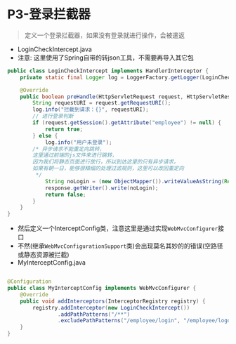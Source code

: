 # P3-登录拦截器

> 定义一个登录拦截器，如果没有登录就进行操作，会被遣返

* LoginCheckIntercept.java
* 注意: 这里使用了Spring自带的转json工具，不需要再导入其它包

```java
public class LoginCheckIntercept implements HandlerInterceptor {
    private static final Logger log = LoggerFactory.getLogger(LoginCheckIntercept.class);

    @Override
    public boolean preHandle(HttpServletRequest request, HttpServletResponse response, Object handler) throws Exception {
        String requestURI = request.getRequestURI();
        log.info("拦截到请求：{}", requestURI);
        // 进行登录判断
        if (request.getSession().getAttribute("employee") != null) {
            return true;
        } else {
            log.info("用户未登录");
        /* 异步请求不能重定向跳转，
        这里通过前端的js文件来进行跳转，
        因为我们将静态页面进行放行，所以到达这里的只有异步请求，
        如果有朝一日，能够很精细的处理过滤规则，这里可以改回重定向
         */
            String noLogin = (new ObjectMapper()).writeValueAsString(Result.error("NO_LOGIN"));
            response.getWriter().write(noLogin);
            return false;
        }
    }
}
```

* 然后定义一个InterceptConfig类，注意这里是通过实现`WebMvcConfigurer`接口
* 不然(继承`WebMvcConfigurationSupport`类)会出现莫名其妙的的错误(空路径或静态资源被拦截)
* MyInterceptConfig.java

```java

@Configuration
public class MyInterceptConfig implements WebMvcConfigurer {
    @Override
    public void addInterceptors(InterceptorRegistry registry) {
        registry.addInterceptor(new LoginCheckIntercept())
                .addPathPatterns("/**")
                .excludePathPatterns("/employee/login", "/employee/logout", "/backend/**", "/front/**", "/error", "/favicon.ico");
    }
}
```